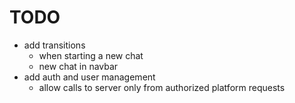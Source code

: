 # TODO

- add transitions
    - when starting a new chat
    - new chat in navbar
- add auth and user management
    - allow calls to server only from authorized platform requests
